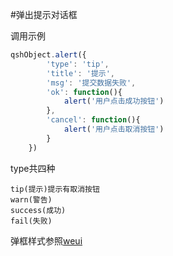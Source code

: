 #弹出提示对话框

调用示例
```js
qshObject.alert({
        'type': 'tip',
        'title': '提示',
        'msg': '提交数据失败',
        'ok': function(){
            alert('用户点击成功按钮')
        },
        'cancel': function(){
            alert('用户点击取消按钮')
        }
    })
```

type共四种
```
tip(提示)提示有取消按钮
warn(警告)
success(成功)
fail(失败)
```

弹框样式参照[weui](http://weui.github.io/weui/#dialog)